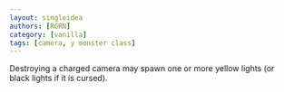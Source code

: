 ```yaml
---
layout: singleidea
authors: [RGRN]
category: [vanilla]
tags: [camera, y monster class]
---
```

Destroying a charged camera may spawn one or more yellow lights (or black lights if it is cursed).
